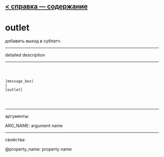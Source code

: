 [< справка — содержание](ceammc_lib.html)
---

# outlet


добавить выход в субпатч

---

detailed description
<br>


---


```



[message_box(                                 
|
[outlet]


            
```

---
аргументы:

ARG_NAME: argument name<br>

---
свойства:

@property_name: property name<br>

